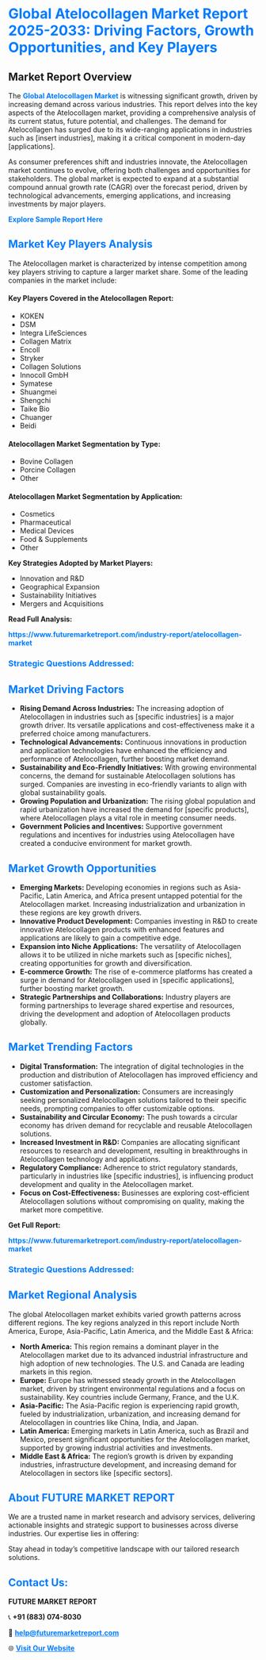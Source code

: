 <h1 style="color: #007BFF;">Global Atelocollagen Market Report 2025-2033: Driving Factors, Growth Opportunities, and Key Players</h1>

<section id="overview">
<h2>Market Report Overview</h2>
<p>The <a href="https://www.futuremarketreport.com/industry-report/atelocollagen-market" style="color: #007BFF; text-decoration: none;"><strong>Global Atelocollagen Market</strong></a> is witnessing significant growth, driven by increasing demand across various industries. This report delves into the key aspects of the Atelocollagen market, providing a comprehensive analysis of its current status, future potential, and challenges. The demand for Atelocollagen has surged due to its wide-ranging applications in industries such as [insert industries], making it a critical component in modern-day [applications].</p>
<p>As consumer preferences shift and industries innovate, the Atelocollagen market continues to evolve, offering both challenges and opportunities for stakeholders. The global market is expected to expand at a substantial compound annual growth rate (CAGR) over the forecast period, driven by technological advancements, emerging applications, and increasing investments by major players.</p>
</section>

<section id="overview">
<p><a href="https://www.futuremarketreport.com/request-sample/reportId=49089" style="color: #007BFF; text-decoration: none;"><strong>Explore Sample Report Here</strong></a></p>
</section>

<section id="key-players">
<h2 style="color: #007BFF;">Market Key Players Analysis</h2>
<p>The Atelocollagen market is characterized by intense competition among key players striving to capture a larger market share. Some of the leading companies in the market include:</p>
<h4>Key Players Covered in the Atelocollagen Report:</h4>
<ul><li>KOKEN</li><li>DSM</li><li>Integra LifeSciences</li><li>Collagen Matrix</li><li>Encoll</li><li>Stryker</li><li>Collagen Solutions</li><li>Innocoll GmbH</li><li>Symatese</li><li>Shuangmei</li><li>Shengchi</li><li>Taike Bio</li><li>Chuanger</li><li>Beidi</li></ul>
<h4>Atelocollagen Market Segmentation by Type:</h4>
<ul><li>Bovine Collagen</li><li>Porcine Collagen</li><li>Other</li></ul>

<h4>Atelocollagen Market Segmentation by Application:</h4>
<ul><li>Cosmetics</li><li>Pharmaceutical</li><li>Medical Devices</li><li>Food &amp; Supplements</li><li>Other</li></ul>
<p><strong>Key Strategies Adopted by Market Players:</strong></p>
<ul>
<li>Innovation and R&D</li>
<li>Geographical Expansion</li>
<li>Sustainability Initiatives</li>
<li>Mergers and Acquisitions</li>
</ul>
</section>

<section>
<p><strong>Read Full Analysis: </strong></p><a href="https://www.futuremarketreport.com/industry-report/atelocollagen-market" style="color: #007BFF; text-decoration: none;"><strong>https://www.futuremarketreport.com/industry-report/atelocollagen-market</strong></a>
<h3 style="color: #007BFF;">Strategic Questions Addressed:</h3>
</section>

<section id="driving-factors">
<h2 style="color: #007BFF;">Market Driving Factors</h2>
<ul>
<li><strong>Rising Demand Across Industries:</strong> The increasing adoption of Atelocollagen in industries such as [specific industries] is a major growth driver. Its versatile applications and cost-effectiveness make it a preferred choice among manufacturers.</li>
<li><strong>Technological Advancements:</strong> Continuous innovations in production and application technologies have enhanced the efficiency and performance of Atelocollagen, further boosting market demand.</li>
<li><strong>Sustainability and Eco-Friendly Initiatives:</strong> With growing environmental concerns, the demand for sustainable Atelocollagen solutions has surged. Companies are investing in eco-friendly variants to align with global sustainability goals.</li>
<li><strong>Growing Population and Urbanization:</strong> The rising global population and rapid urbanization have increased the demand for [specific products], where Atelocollagen plays a vital role in meeting consumer needs.</li>
<li><strong>Government Policies and Incentives:</strong> Supportive government regulations and incentives for industries using Atelocollagen have created a conducive environment for market growth.</li>
</ul>
</section>

<section id="growth-opportunities">
<h2 style="color: #007BFF;">Market Growth Opportunities</h2>
<ul>
<li><strong>Emerging Markets:</strong> Developing economies in regions such as Asia-Pacific, Latin America, and Africa present untapped potential for the Atelocollagen market. Increasing industrialization and urbanization in these regions are key growth drivers.</li>
<li><strong>Innovative Product Development:</strong> Companies investing in R&D to create innovative Atelocollagen products with enhanced features and applications are likely to gain a competitive edge.</li>
<li><strong>Expansion into Niche Applications:</strong> The versatility of Atelocollagen allows it to be utilized in niche markets such as [specific niches], creating opportunities for growth and diversification.</li>
<li><strong>E-commerce Growth:</strong> The rise of e-commerce platforms has created a surge in demand for Atelocollagen used in [specific applications], further boosting market growth.</li>
<li><strong>Strategic Partnerships and Collaborations:</strong> Industry players are forming partnerships to leverage shared expertise and resources, driving the development and adoption of Atelocollagen products globally.</li>
</ul>
</section>

<section id="trending-factors">
<h2 style="color: #007BFF;">Market Trending Factors</h2>
<ul>
<li><strong>Digital Transformation:</strong> The integration of digital technologies in the production and distribution of Atelocollagen has improved efficiency and customer satisfaction.</li>
<li><strong>Customization and Personalization:</strong> Consumers are increasingly seeking personalized Atelocollagen solutions tailored to their specific needs, prompting companies to offer customizable options.</li>
<li><strong>Sustainability and Circular Economy:</strong> The push towards a circular economy has driven demand for recyclable and reusable Atelocollagen solutions.</li>
<li><strong>Increased Investment in R&D:</strong> Companies are allocating significant resources to research and development, resulting in breakthroughs in Atelocollagen technology and applications.</li>
<li><strong>Regulatory Compliance:</strong> Adherence to strict regulatory standards, particularly in industries like [specific industries], is influencing product development and quality in the Atelocollagen market.</li>
<li><strong>Focus on Cost-Effectiveness:</strong> Businesses are exploring cost-efficient Atelocollagen solutions without compromising on quality, making the market more competitive.</li>
</ul>
</section>

<section>
<p><strong>Get Full Report: </strong></p><a href="https://www.futuremarketreport.com/industry-report/atelocollagen-market" style="color: #007BFF; text-decoration: none;"><strong>https://www.futuremarketreport.com/industry-report/atelocollagen-market</strong></a>
<h3 style="color: #007BFF;">Strategic Questions Addressed:</h3>
</section>


<section id="regional-analysis">
<h2 style="color: #007BFF;">Market Regional Analysis</h2>
<p>The global Atelocollagen market exhibits varied growth patterns across different regions. The key regions analyzed in this report include North America, Europe, Asia-Pacific, Latin America, and the Middle East & Africa:</p>
<ul>
<li><strong>North America:</strong> This region remains a dominant player in the Atelocollagen market due to its advanced industrial infrastructure and high adoption of new technologies. The U.S. and Canada are leading markets in this region.</li>
<li><strong>Europe:</strong> Europe has witnessed steady growth in the Atelocollagen market, driven by stringent environmental regulations and a focus on sustainability. Key countries include Germany, France, and the U.K.</li>
<li><strong>Asia-Pacific:</strong> The Asia-Pacific region is experiencing rapid growth, fueled by industrialization, urbanization, and increasing demand for Atelocollagen in countries like China, India, and Japan.</li>
<li><strong>Latin America:</strong> Emerging markets in Latin America, such as Brazil and Mexico, present significant opportunities for the Atelocollagen market, supported by growing industrial activities and investments.</li>
<li><strong>Middle East & Africa:</strong> The region’s growth is driven by expanding industries, infrastructure development, and increasing demand for Atelocollagen in sectors like [specific sectors].</li>
</ul>
</section>

<footer>
<h2 style="color: #007BFF;">About FUTURE MARKET REPORT</h2>
<p>We are a trusted name in market research and advisory services, delivering actionable insights and strategic support to businesses across diverse industries. Our expertise lies in offering:</p>

<p>Stay ahead in today’s competitive landscape with our tailored research solutions.</p>

<h2 style="color: #007BFF;">Contact Us:</h2>
<p><strong>FUTURE MARKET REPORT</strong></p>
<p>📞 <strong>+91 (883) 074-8030</strong></p>
<p>📧 <strong><a href="mailto:help@futuremarketreport.com" style="color: #007BFF;">help@futuremarketreport.com</a></strong></p>
<p>🌐 <strong><a href="https://www.futuremarketreport.com/" style="color: #007BFF;">Visit Our Website</a></strong></p>
</footer>